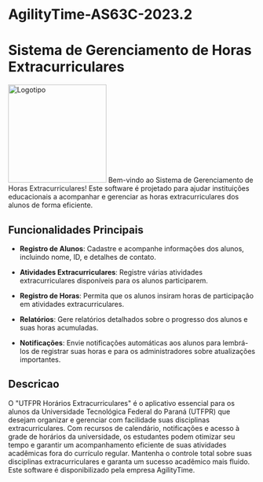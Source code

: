 # AgilityTime-AS63C-2023.2
# Sistema de Gerenciamento de Horas Extracurriculares
<img src="https://thumbs.dreamstime.com/b/%C3%ADcone-r%C3%A1pido-logo-design-element-do-tempo-da-velocidade-97568493.jpg" width="200" alt="Logotipo">
Bem-vindo ao Sistema de Gerenciamento de Horas Extracurriculares! Este software é projetado para ajudar instituições educacionais a acompanhar e gerenciar as horas extracurriculares dos alunos de forma eficiente.

## Funcionalidades Principais

- **Registro de Alunos**: Cadastre e acompanhe informações dos alunos, incluindo nome, ID, e detalhes de contato.

- **Atividades Extracurriculares**: Registre várias atividades extracurriculares disponíveis para os alunos participarem.

- **Registro de Horas**: Permita que os alunos insiram horas de participação em atividades extracurriculares.

- **Relatórios**: Gere relatórios detalhados sobre o progresso dos alunos e suas horas acumuladas.

- **Notificações**: Envie notificações automáticas aos alunos para lembrá-los de registrar suas horas e para os administradores sobre atualizações importantes.

## Descricao

O "UTFPR Horários Extracurriculares" é o aplicativo essencial para os alunos da Universidade Tecnológica Federal do Paraná (UTFPR) que desejam organizar e gerenciar com facilidade suas disciplinas extracurriculares. Com recursos de calendário, notificações e acesso à grade de horários da universidade, os estudantes podem otimizar seu tempo e garantir um acompanhamento eficiente de suas atividades acadêmicas fora do currículo regular. Mantenha o controle total sobre suas disciplinas extracurriculares e garanta um sucesso acadêmico mais fluido. Este software é disponibilizado pela empresa AgilityTime.
